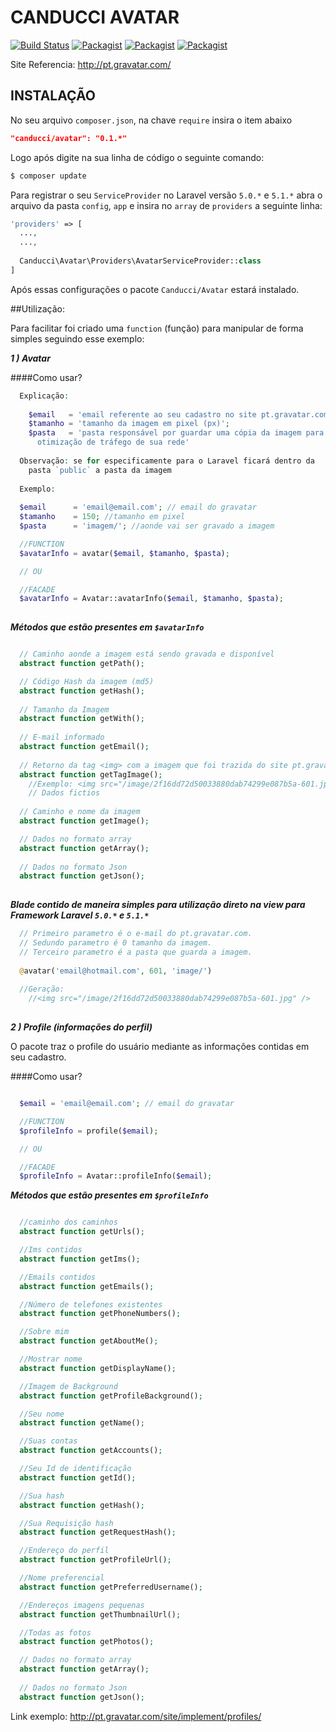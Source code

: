 # CANDUCCI AVATAR

[![Build Status](https://travis-ci.org/netdragoon/avatar.svg?branch=master)](https://travis-ci.org/netdragoon/avatar)
[![Packagist](https://img.shields.io/packagist/dt/canducci/avatar.svg?style=flat)](https://packagist.org/packages/canducci/avatar)
[![Packagist](https://img.shields.io/packagist/l/canducci/avatar.svg)](https://packagist.org/packages/canducci/avatar)
[![Packagist](https://img.shields.io/packagist/v/canducci/avatar.svg?label=version)](https://packagist.org/packages/canducci/avatar)

Site Referencia: http://pt.gravatar.com/

## INSTALAÇÃO

No seu arquivo `composer.json`, na chave `require` insira o item abaixo

```JSON
"canducci/avatar": "0.1.*"

```

Logo após digite na sua linha de código o seguinte comando:

```PHP
$ composer update
```

Para registrar o seu `ServiceProvider` no Laravel versão `5.0.*` e `5.1.*` abra o arquivo da pasta `config`, `app` e insira no `array` de `providers` a seguinte linha:

```PHP
'providers' => [
  ...,
  ...,
  
  Canducci\Avatar\Providers\AvatarServiceProvider::class
]  

```

Após essas configurações o pacote `Canducci/Avatar` estará instalado.

##Utilização:

Para facilitar foi criado uma `function` (função) para manipular de forma simples seguindo esse exemplo:

___1 ) Avatar___

####Como usar?

```PHP
  Explicação:
  
    $email   = 'email referente ao seu cadastro no site pt.gravatar.com';
    $tamanho = 'tamanho da imagem em pixel (px)';
    $pasta   = 'pasta responsável por guardar uma cópia da imagem para 
      otimização de tráfego de sua rede'
               
  Observação: se for especificamente para o Laravel ficará dentro da 
    pasta `public` a pasta da imagem
  
  Exemplo:
  
  $email      = 'email@email.com'; // email do gravatar
  $tamanho    = 150; //tamanho em pixel
  $pasta      = 'imagem/'; //aonde vai ser gravado a imagem

  //FUNCTION
  $avatarInfo = avatar($email, $tamanho, $pasta);

  // OU 

  //FACADE
  $avatarInfo = Avatar::avatarInfo($email, $tamanho, $pasta);
  
```

___Métodos que estão presentes em `$avatarInfo`___

```PHP

  // Caminho aonde a imagem está sendo gravada e disponível
  abstract function getPath();

  // Código Hash da imagem (md5)      
  abstract function getHash();
  
  // Tamanho da Imagem
  abstract function getWith();
  
  // E-mail informado
  abstract function getEmail();
  
  // Retorno da tag <img> com a imagem que foi trazida do site pt.gravatar.com
  abstract function getTagImage();
    //Exemplo: <img src="/image/2f16dd72d50033880dab74299e087b5a-601.jpg" /> 
    // Dados fictios
  
  // Caminho e nome da imagem
  abstract function getImage();

  // Dados no formato array
  abstract function getArray();
    
  // Dados no formato Json  
  abstract function getJson();
    
```

___Blade contido de maneira simples para utilização direto na view para Framework Laravel `5.0.*` e `5.1.*`___

```PHP
  // Primeiro parametro é o e-mail do pt.gravatar.com.
  // Sedundo parametro é 0 tamanho da imagem.
  // Terceiro parametro é a pasta que guarda a imagem.
  
  @avatar('email@hotmail.com', 601, 'image/')
  
  //Geração:
    //<img src="/image/2f16dd72d50033880dab74299e087b5a-601.jpg" />
  
```

___2 ) Profile (informações do perfil)___

O pacote traz o profile do usuário mediante as informações contidas em seu cadastro.

####Como usar?

```PHP

  $email = 'email@email.com'; // email do gravatar

  //FUNCTION
  $profileInfo = profile($email);

  // OU 

  //FACADE
  $profileInfo = Avatar::profileInfo($email);

```
___Métodos que estão presentes em `$profileInfo`___

```PHP

  //caminho dos caminhos
  abstract function getUrls();

  //Ims contidos
  abstract function getIms();

  //Emails contidos
  abstract function getEmails();

  //Número de telefones existentes
  abstract function getPhoneNumbers();

  //Sobre mim
  abstract function getAboutMe();

  //Mostrar nome
  abstract function getDisplayName();

  //Imagem de Background
  abstract function getProfileBackground();

  //Seu nome
  abstract function getName();

  //Suas contas
  abstract function getAccounts();

  //Seu Id de identificação
  abstract function getId();

  //Sua hash
  abstract function getHash();

  //Sua Requisição hash
  abstract function getRequestHash();

  //Endereço do perfil
  abstract function getProfileUrl();

  //Nome preferencial 
  abstract function getPreferredUsername();

  //Endereços imagens pequenas
  abstract function getThumbnailUrl();

  //Todas as fotos
  abstract function getPhotos();

  // Dados no formato array
  abstract function getArray();
    
  // Dados no formato Json  
  abstract function getJson();

```

Link exemplo: http://pt.gravatar.com/site/implement/profiles/


